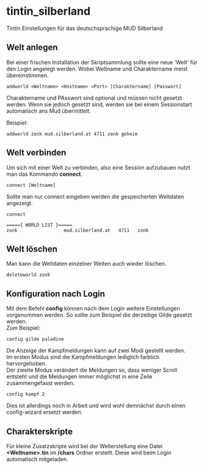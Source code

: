 # tintin_silberland

Tintin Einstellungen für das deutschsprachige MUD Silberland

## Welt anlegen

Bei einer frischen Installation der Skriptsammlung sollte eine neue 'Welt' für
den Login angelegt werden. Wobei Weltname und Charaktername meist übereinstimmen.

    addworld <Weltname> <Hostname> <Port> [Charaktername] [Passwort]

Charaktername und PAsswort sind optional und müssen nicht gesetzt werden.
Wenn sie jedoch gesetzt sind, werden sie bei einem Sessionstart automatisch ans
Mud übermittelt.

Beispiel:

    addworld zonk mud.silberland.at 4711 zonk geheim

## Welt verbinden

Um sich mit einer Welt zu verbinden, also eine Session aufzubauen nutzt man das
Kommando **connect**.

    connect [Weltname]

Sollte man nur connect eingeben werden die gespeicherten Weltdaten angezeigt.

    connect

    ====={ WORLD LIST }=====                                
    zonk                 mud.silberland.at   4711   zonk

## Welt löschen

Man kann die Weltdaten einzelner Welten auch wieder löschen.

    deleteworld zonk

## Konfiguration nach Login

Mit dem Befehl **config** können nach dem Login weitere Einstellungen vorgenommen
werden. So sollte zum Beispiel die derzeitige Gilde gesetzt werden.  
Zum Beispiel:

    config gilde paladine

Die Anzeige der Kampfmeldungen kann auf zwei Modi gestellt werden.  
Im ersten Modus sind die Kampfmeldungen lediglich farblich hervorgehoben.  
Der zweite Modus verändert die Meldungen so, dass weniger Scroll entsteht und
die Meldungen immer möglichst in eine Zeile zusammengefasst werden.

    config kampf 2

Dies ist allerdings noch in Arbeit und wird wohl demnächst durch einen
config-wizard ersetzt werden.

## Charakterskripte

Für kleine Zusatzskripte wird bei der Welterstellung eine Datei **\<Weltname>.tin**
im **/chars** Ordner erstellt. Diese wird beim Login automatisch mitgeladen.